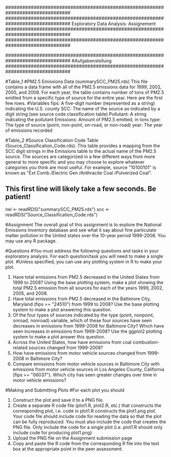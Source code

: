 ###############################################################################
###############################################################################
Exploratory Data Analysis: Assignement
###############################################################################
###############################################################################



###############################################################################
#Aufgabenstellung
###############################################################################

#Table_1
#PM2.5 Emissions Data (summarySCC_PM25.rds)
This file contains a data frame with all of the PM2.5 emissions data for 1999, 2002, 2005, and 2008. For each year, the
table contains number of tons of PM2.5 emitted from a specific type of source for the entire year. Here are the first few rows.
#Variables
fips:       A five-digit number (represented as a string) indicating the U.S. county
SCC:        The name of the source as indicated by a digit string (see source code classification table)
Pollutant:  A string indicating the pollutant
Emissions:  Amount of PM2.5 emitted, in tons
type:       The type of source (point, non-point, on-road, or non-road)
year:       The year of emissions recorded


#Table_2
#Source Classification Code Table (Source_Classification_Code.rds):
This table provides a mapping from the SCC digit strings in the Emissions table to the actual name of the PM2.5 source.
The sources are categorized in a few different ways from more general to more specific and you may choose to explore
whatever categories you think are most useful. For example, source "10100101" is known as "Ext Comb /Electric Gen /Anthracite Coal /Pulverized Coal".


## This first line will likely take a few seconds. Be patient!
nei <- readRDS("summarySCC_PM25.rds")
scc <- readRDS("Source_Classification_Code.rds")


#Assignment
The overall goal of this assignment is to explore the National Emissions Inventory database and see what it say about fine
particulate matter pollution in the United states over the 10-year period 1999-2008. You may use any R package.


#Questions
#You must address the following questions and tasks in your exploratory analysis. For each question/task you will need to make a single plot.
#Unless specified, you can use any plotting system in R to make your plot.
1. Have total emissions from PM2.5 decreased in the United States from 1999 to 2008? Using the base plotting system, make a plot
showing the total PM2.5 emission from all sources for each of the years 1999, 2002, 2005, and 2008.
2. Have total emissions from PM2.5 decreased in the Baltimore City, Maryland (fips == "24510") from 1999 to 2008? Use the base
plotting system to make a plot answering this question.
3. Of the four types of sources indicated by the type (point, nonpoint, onroad, nonroad) variable, which of these four sources
have seen decreases in emissions from 1999-2008 for Baltimore City? Which have seen increases in emissions from 1999-2008? Use
the ggplot2 plotting system to make a plot answer this question.
4. Across the United States, how have emissions from coal combustion-related sources changed from 1999-2008?
5. How have emissions from motor vehicle sources changed from 1999-2008 in Baltimore City?
6. Compare emissions from motor vehicle sources in Baltimore City with emissions from motor vehicle sources in Los Angeles
County, California (fips == "06037"). Which city has seen greater changes over time in motor vehicle emissions?



#Making and Submitting Plots
#For each plot you should
1. Construct the plot and save it to a PNG file.
2. Create a separate R code file (plot1.R, plot2.R, etc.) that constructs the corresponding plot, i.e. code in plot1.R constructs
the plot1.png plot. Your code file should include code for reading the data so that the plot can be fully reproduced. You must
also include the code that creates the PNG file. Only include the code for a single plot (i.e. plot1.R should only include code
for producing plot1.png)
3. Upload the PNG file on the Assignment submission page
4. Copy and paste the R code from the corresponding R file into the text box at the appropriate point in the peer assessment.
